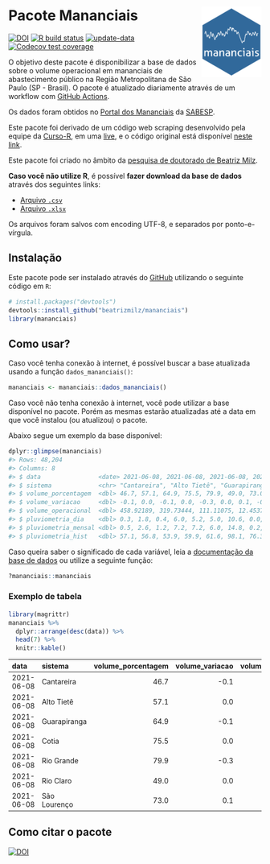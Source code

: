 
<!-- README.md is generated from README.Rmd. Please edit that file -->

# Pacote Mananciais <img src="man/figures/hexlogo.png" align="right" width = "120px"/>

<!-- badges: start -->

[![DOI](https://zenodo.org/badge/DOI/10.5281/zenodo.4733056.svg)](https://doi.org/10.5281/zenodo.4733056)
[![R build
status](https://github.com/beatrizmilz/mananciais/workflows/R-CMD-check/badge.svg)](https://github.com/beatrizmilz/mananciais/actions)
[![update-data](https://github.com/beatrizmilz/mananciais/actions/workflows/2-update_data.yaml/badge.svg)](https://github.com/beatrizmilz/mananciais/actions/workflows/2-update_data.yaml)
[![Codecov test
coverage](https://codecov.io/gh/beatrizmilz/mananciais/branch/master/graph/badge.svg)](https://codecov.io/gh/beatrizmilz/mananciais?branch=master)
<!-- badges: end -->

O objetivo deste pacote é disponibilizar a base de dados sobre o volume
operacional em mananciais de abastecimento público na Região
Metropolitana de São Paulo (SP - Brasil). O pacote é atualizado
diariamente através de um workflow com [GitHub
Actions](https://github.com/beatrizmilz/mananciais/actions).

Os dados foram obtidos no [Portal dos
Mananciais](http://mananciais.sabesp.com.br/Situacao) da
[SABESP](http://site.sabesp.com.br/site/Default.aspx).

Este pacote foi derivado de um código web scraping desenvolvido pela
equipe da [Curso-R](https://www.curso-r.com/), em uma
[live](https://youtu.be/jvZIxrMmOcQ), e o código original está
disponível [neste
link](https://github.com/curso-r/lives/blob/master/drafts/20200730_scraper_sabesp.R).

Este pacote foi criado no âmbito da [pesquisa de doutorado de Beatriz
Milz](https://beatrizmilz.github.io/tese/).

**Caso você não utilize R**, é possível **fazer download da base de
dados** através dos seguintes links:

  - [Arquivo
    `.csv`](https://github.com/beatrizmilz/mananciais/raw/master/inst/extdata/mananciais.csv)
  - [Arquivo
    `.xlsx`](https://github.com/beatrizmilz/mananciais/blob/master/inst/extdata/mananciais.xlsx?raw=true)

Os arquivos foram salvos com encoding UTF-8, e separados por
ponto-e-vírgula.

## Instalação

Este pacote pode ser instalado através do [GitHub](https://github.com/)
utilizando o seguinte código em `R`:

``` r
# install.packages("devtools")
devtools::install_github("beatrizmilz/mananciais")
library(mananciais)
```

## Como usar?

Caso você tenha conexão à internet, é possível buscar a base atualizada
usando a função `dados_mananciais()`:

``` r
mananciais <- mananciais::dados_mananciais() 
```

Caso você não tenha conexão à internet, você pode utilizar a base
disponível no pacote. Porém as mesmas estarão atualizadas até a data em
que você instalou (ou atualizou) o pacote.

Abaixo segue um exemplo da base disponível:

``` r
dplyr::glimpse(mananciais)
#> Rows: 48,204
#> Columns: 8
#> $ data                <date> 2021-06-08, 2021-06-08, 2021-06-08, 2021-06-08, 2…
#> $ sistema             <chr> "Cantareira", "Alto Tietê", "Guarapiranga", "Cotia…
#> $ volume_porcentagem  <dbl> 46.7, 57.1, 64.9, 75.5, 79.9, 49.0, 73.0, 46.8, 57…
#> $ volume_variacao     <dbl> -0.1, 0.0, -0.1, 0.0, -0.3, 0.0, 0.1, -0.2, -0.1, …
#> $ volume_operacional  <dbl> 458.92189, 319.73444, 111.11075, 12.45378, 89.6799…
#> $ pluviometria_dia    <dbl> 0.3, 1.8, 0.4, 6.0, 5.2, 5.0, 10.6, 0.0, 0.0, 0.0,…
#> $ pluviometria_mensal <dbl> 0.5, 2.6, 1.2, 7.2, 7.2, 6.0, 14.8, 0.2, 0.8, 0.8,…
#> $ pluviometria_hist   <dbl> 57.1, 56.8, 53.9, 59.9, 61.6, 98.1, 76.3, 57.1, 56…
```

Caso queira saber o significado de cada variável, leia a [documentação
da base de
dados](https://beatrizmilz.github.io/mananciais/reference/mananciais.html)
ou utilize a seguinte função:

``` r
?mananciais::mananciais
```

### Exemplo de tabela

``` r
library(magrittr)
mananciais %>% 
  dplyr::arrange(desc(data)) %>% 
  head(7) %>%
  knitr::kable()
```

| data       | sistema      | volume\_porcentagem | volume\_variacao | volume\_operacional | pluviometria\_dia | pluviometria\_mensal | pluviometria\_hist |
| :--------- | :----------- | ------------------: | ---------------: | ------------------: | ----------------: | -------------------: | -----------------: |
| 2021-06-08 | Cantareira   |                46.7 |            \-0.1 |           458.92189 |               0.3 |                  0.5 |               57.1 |
| 2021-06-08 | Alto Tietê   |                57.1 |              0.0 |           319.73444 |               1.8 |                  2.6 |               56.8 |
| 2021-06-08 | Guarapiranga |                64.9 |            \-0.1 |           111.11075 |               0.4 |                  1.2 |               53.9 |
| 2021-06-08 | Cotia        |                75.5 |              0.0 |            12.45378 |               6.0 |                  7.2 |               59.9 |
| 2021-06-08 | Rio Grande   |                79.9 |            \-0.3 |            89.67991 |               5.2 |                  7.2 |               61.6 |
| 2021-06-08 | Rio Claro    |                49.0 |              0.0 |             6.69825 |               5.0 |                  6.0 |               98.1 |
| 2021-06-08 | São Lourenço |                73.0 |              0.1 |            64.85520 |              10.6 |                 14.8 |               76.3 |

## Como citar o pacote

[![DOI](https://zenodo.org/badge/DOI/10.5281/zenodo.4733056.svg)](https://doi.org/10.5281/zenodo.4733056)
